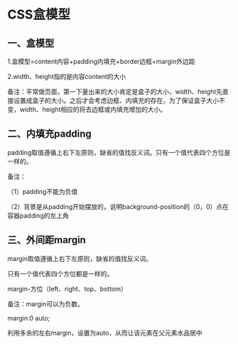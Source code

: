 # CSS盒模型

## 一、盒模型

1.盒模型=content内容+padding内填充+border边框+margin外边距

2.width、height指的是内容content的大小

备注：平常做页面，第一下量出来的大小肯定是盒子的大小，width、height先直接设置成盒子的大小。之后才会考虑边框、内填充的存在，为了保证盒子大小不变，width、height相应的将去边框或内填充增加的大小。

## 二、内填充padding

padding取值遵循上右下左原则，缺省的值找反义词。只有一个值代表四个方位是一样的。

备注：

（1）padding不能为负值

（2）背景是从padding开始摆放的，说明background-position的（0，0）点在容器padding的左上角

## 三、外间距margin

margin取值遵循上右下左原则，缺省的值找反义词。

只有一个值代表四个方位都是一样的。

margin-方位（left、right、top、bottom）

备注：margin可以为负数。

margin:0 auto;

利用多余的左右margin，设置为auto，从而让该元素在父元素水品居中